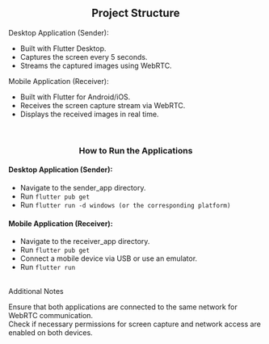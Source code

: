 <h2 align="center">Project Structure</h2>


Desktop Application (Sender):

 - Built with Flutter Desktop.
 - Captures the screen every 5 seconds.
 - Streams the captured images using WebRTC.

Mobile Application (Receiver):

 - Built with Flutter for Android/iOS.
 - Receives the screen capture stream via WebRTC.
 - Displays the received images in real time.


</br><h3 align="center">How to Run the Applications</h3>

      

<h4> Desktop Application (Sender): </h4>

- Navigate to the sender_app directory.
- Run `flutter pub get`
- Run `flutter run -d windows (or the corresponding platform)`
   
   
<h4> Mobile Application (Receiver):</h4>

 - Navigate to the receiver_app directory.
 - Run `flutter pub get`
 - Connect a mobile device via USB or use an emulator.
 - Run `flutter run`

</br>Additional Notes </br>

Ensure that both applications are connected to the same network for WebRTC communication. </br>
Check if necessary permissions for screen capture and network access are enabled on both devices.
